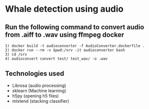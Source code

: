 # Whale detection using audio

## **Run the following command to convert audio from .aiff to .wav using ffmpeg docker**

```
1) docker build -t audioconverter -f AudioConverter.dockerfile .
2) docker run --rm -v $pwd:/srv -it audioconverter bash
3) cd /srv
4) audioconvert convert test/ test_wav/ -o .wav
```

## Technologies used

* Librosa (audio processing)
* sklearn (Machine learning)
* h5py (opening h5 files)
* mlxtend (stacking classifier)

